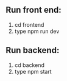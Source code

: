 Run front end:
--------------

1) cd frontend
2) type npm run dev

Run backend:
-----------

1) cd backend
2) type npm start

